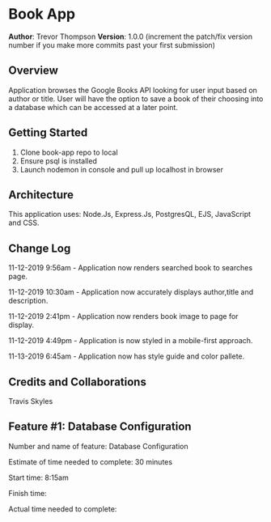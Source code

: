 # Book App

**Author**: Trevor Thompson
**Version**: 1.0.0 (increment the patch/fix version number if you make more commits past your first submission)

## Overview

Application browses the Google Books API looking for user input based on author or title. User will have the option to save a book of their choosing into a database which can be accessed at a later point.

## Getting Started

1. Clone book-app repo to local
2. Ensure psql is installed
3. Launch nodemon in console and pull up localhost in browser

## Architecture

This application uses: Node.Js, Express.Js, PostgresQL, EJS, JavaScript and CSS.

## Change Log

11-12-2019 9:56am - Application now renders searched book to searches page.

11-12-2019 10:30am - Application now accurately displays author,title and description.

11-12-2019 2:41pm - Application now renders book image to page for display.

11-12-2019 4:49pm - Application is now styled in a mobile-first approach.

11-13-2019 6:45am - Application now has style guide and color pallete.

## Credits and Collaborations
Travis Skyles

## Feature #1: Database Configuration

Number and name of feature: Database Configuration

Estimate of time needed to complete: 30 minutes

Start time: 8:15am

Finish time: 

Actual time needed to complete: 

